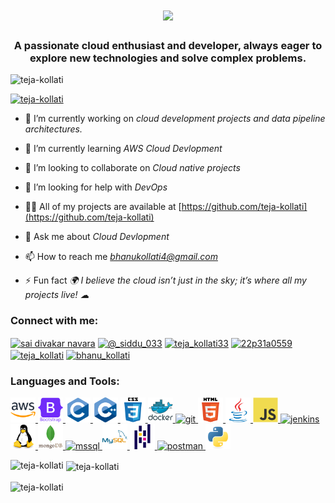 <center><h1><img src="https://readme-typing-svg.herokuapp.com?font=Righteous&size=35&color=0ABAB5&center=true&vCenter=true&width=550&height=70&duration=4000&lines=Welcome+to+my+GitHub!;I'm+Bhanu+Sri+Sai+Teja!;I+💖+learning+new+things!" /></h1></center>
<h3 align="center">A passionate cloud enthusiast and developer, always eager to explore new technologies and solve complex problems.</h3>

<p align="left"> <img src="https://komarev.com/ghpvc/?username=teja-kollati&label=Profile%20views&color=0e75b6&style=flat" alt="teja-kollati" /> </p>

<p align="left"> <a href="https://github.com/ryo-ma/github-profile-trophy"><img src="https://github-profile-trophy.vercel.app/?username=teja-kollati" alt="teja-kollati" /></a> </p>

- 🔭 I’m currently working on *cloud development projects and data pipeline architectures.*

- 🌱 I’m currently learning *AWS Cloud Devlopment*

- 👯 I’m looking to collaborate on *Cloud native projects*

- 🤝 I’m looking for help with *DevOps*

- 👨‍💻 All of my projects are available at [https://github.com/teja-kollati](https://github.com/teja-kollati)

- 💬 Ask me about *Cloud Devlopment*

- 📫 How to reach me *bhanukollati4@gmail.com*

- ⚡ Fun fact *🌍 I believe the cloud isn’t just in the sky; it’s where all my projects live! ☁*

<h3 align="left">Connect with me:</h3>
<p align="left">
<a href="https://linkedin.com/in/sai divakar navara" target="blank"><img align="center" src="https://raw.githubusercontent.com/rahuldkjain/github-profile-readme-generator/master/src/images/icons/Social/linked-in-alt.svg" alt="sai divakar navara" height="30" width="40" /></a>
<a href="https://instagram.com/@siddu033" target="blank"><img align="center" src="https://raw.githubusercontent.com/rahuldkjain/github-profile-readme-generator/master/src/images/icons/Social/instagram.svg" alt="@_siddu_033" height="30" width="40" /></a>
<a href="https://www.codechef.com/users/teja_kollati33" target="blank"><img align="center" src="https://cdn.jsdelivr.net/npm/simple-icons@3.1.0/icons/codechef.svg" alt="teja_kollati33" height="30" width="40" /></a>
<a href="https://www.hackerrank.com/22p31a0559" target="blank"><img align="center" src="https://raw.githubusercontent.com/rahuldkjain/github-profile-readme-generator/master/src/images/icons/Social/hackerrank.svg" alt="22p31a0559" height="30" width="40" /></a>
<a href="https://www.leetcode.com/teja_kollati" target="blank"><img align="center" src="https://raw.githubusercontent.com/rahuldkjain/github-profile-readme-generator/master/src/images/icons/Social/leet-code.svg" alt="teja_kollati" height="30" width="40" /></a>
<a href="https://auth.geeksforgeeks.org/user/bhanu_kollati" target="blank"><img align="center" src="https://raw.githubusercontent.com/rahuldkjain/github-profile-readme-generator/master/src/images/icons/Social/geeks-for-geeks.svg" alt="bhanu_kollati" height="30" width="40" /></a>
</p>

<h3 align="left">Languages and Tools:</h3>
<p align="left"> <a href="https://aws.amazon.com" target="_blank" rel="noreferrer"> <img src="https://raw.githubusercontent.com/devicons/devicon/master/icons/amazonwebservices/amazonwebservices-original-wordmark.svg" alt="aws" width="40" height="40"/> </a> <a href="https://getbootstrap.com" target="_blank" rel="noreferrer"> <img src="https://raw.githubusercontent.com/devicons/devicon/master/icons/bootstrap/bootstrap-plain-wordmark.svg" alt="bootstrap" width="40" height="40"/> </a> <a href="https://www.cprogramming.com/" target="_blank" rel="noreferrer"> <img src="https://raw.githubusercontent.com/devicons/devicon/master/icons/c/c-original.svg" alt="c" width="40" height="40"/> </a> <a href="https://www.w3schools.com/cpp/" target="_blank" rel="noreferrer"> <img src="https://raw.githubusercontent.com/devicons/devicon/master/icons/cplusplus/cplusplus-original.svg" alt="cplusplus" width="40" height="40"/> </a> <a href="https://www.w3schools.com/css/" target="_blank" rel="noreferrer"> <img src="https://raw.githubusercontent.com/devicons/devicon/master/icons/css3/css3-original-wordmark.svg" alt="css3" width="40" height="40"/> </a> <a href="https://www.docker.com/" target="_blank" rel="noreferrer"> <img src="https://raw.githubusercontent.com/devicons/devicon/master/icons/docker/docker-original-wordmark.svg" alt="docker" width="40" height="40"/> </a> <a href="https://git-scm.com/" target="_blank" rel="noreferrer"> <img src="https://www.vectorlogo.zone/logos/git-scm/git-scm-icon.svg" alt="git" width="40" height="40"/> </a> <a href="https://www.w3.org/html/" target="_blank" rel="noreferrer"> <img src="https://raw.githubusercontent.com/devicons/devicon/master/icons/html5/html5-original-wordmark.svg" alt="html5" width="40" height="40"/> </a> <a href="https://www.java.com" target="_blank" rel="noreferrer"> <img src="https://raw.githubusercontent.com/devicons/devicon/master/icons/java/java-original.svg" alt="java" width="40" height="40"/> </a> <a href="https://developer.mozilla.org/en-US/docs/Web/JavaScript" target="_blank" rel="noreferrer"> <img src="https://raw.githubusercontent.com/devicons/devicon/master/icons/javascript/javascript-original.svg" alt="javascript" width="40" height="40"/> </a> <a href="https://www.jenkins.io" target="_blank" rel="noreferrer"> <img src="https://www.vectorlogo.zone/logos/jenkins/jenkins-icon.svg" alt="jenkins" width="40" height="40"/> </a> <a href="https://www.linux.org/" target="_blank" rel="noreferrer"> <img src="https://raw.githubusercontent.com/devicons/devicon/master/icons/linux/linux-original.svg" alt="linux" width="40" height="40"/> </a> <a href="https://www.mongodb.com/" target="_blank" rel="noreferrer"> <img src="https://raw.githubusercontent.com/devicons/devicon/master/icons/mongodb/mongodb-original-wordmark.svg" alt="mongodb" width="40" height="40"/> </a> <a href="https://www.microsoft.com/en-us/sql-server" target="_blank" rel="noreferrer"> <img src="https://www.svgrepo.com/show/303229/microsoft-sql-server-logo.svg" alt="mssql" width="40" height="40"/> </a> <a href="https://www.mysql.com/" target="_blank" rel="noreferrer"> <img src="https://raw.githubusercontent.com/devicons/devicon/master/icons/mysql/mysql-original-wordmark.svg" alt="mysql" width="40" height="40"/> </a> <a href="https://pandas.pydata.org/" target="_blank" rel="noreferrer"> <img src="https://raw.githubusercontent.com/devicons/devicon/2ae2a900d2f041da66e950e4d48052658d850630/icons/pandas/pandas-original.svg" alt="pandas" width="40" height="40"/> </a> <a href="https://postman.com" target="_blank" rel="noreferrer"> <img src="https://www.vectorlogo.zone/logos/getpostman/getpostman-icon.svg" alt="postman" width="40" height="40"/> </a> <a href="https://www.python.org" target="_blank" rel="noreferrer"> <img src="https://raw.githubusercontent.com/devicons/devicon/master/icons/python/python-original.svg" alt="python" width="40" height="40"/> </a> </p>

<p><img align="left" src="https://github-readme-stats.vercel.app/api/top-langs?username=teja-kollati&show_icons=true&locale=en&layout=compact" alt="teja-kollati" /></p>

<p>&nbsp;<img align="center" src="https://github-readme-stats.vercel.app/api?username=teja-kollati&show_icons=true&locale=en" alt="teja-kollati" /></p>

<p><img align="center" src="https://github-readme-streak-stats.herokuapp.com/?user=teja-kollati&" alt="teja-kollati" /></p>
